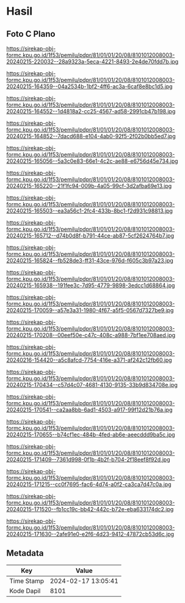 # Hasil

## Foto C Plano

https://sirekap-obj-formc.kpu.go.id/1f53/pemilu/pdpr/81/01/01/20/08/8101012008003-20240215-220032--28a9323a-5eca-4221-8493-2e4de70fdd7b.jpg

https://sirekap-obj-formc.kpu.go.id/1f53/pemilu/pdpr/81/01/01/20/08/8101012008003-20240215-164359--04a2534b-1bf2-4ff6-ac3a-6caf8e8bc1d5.jpg

https://sirekap-obj-formc.kpu.go.id/1f53/pemilu/pdpr/81/01/01/20/08/8101012008003-20240215-164552--1d4818a2-cc25-4567-ad58-2991cb47b198.jpg

https://sirekap-obj-formc.kpu.go.id/1f53/pemilu/pdpr/81/01/01/20/08/8101012008003-20240215-164852--7dacd688-e104-4ab0-92f5-2f02b0bb5ed7.jpg

https://sirekap-obj-formc.kpu.go.id/1f53/pemilu/pdpr/81/01/01/20/08/8101012008003-20240215-165056--5a3c0e83-66e1-4c2c-ae88-e6756d45e734.jpg

https://sirekap-obj-formc.kpu.go.id/1f53/pemilu/pdpr/81/01/01/20/08/8101012008003-20240215-165220--21f1fc94-009b-4a05-99cf-3d2afba69e13.jpg

https://sirekap-obj-formc.kpu.go.id/1f53/pemilu/pdpr/81/01/01/20/08/8101012008003-20240215-165503--ea3a56c1-2fc4-433b-8bc1-f2d931c98813.jpg

https://sirekap-obj-formc.kpu.go.id/1f53/pemilu/pdpr/81/01/01/20/08/8101012008003-20240215-165712--d74b0d8f-b791-44ce-ab87-5cf2624764b7.jpg

https://sirekap-obj-formc.kpu.go.id/1f53/pemilu/pdpr/81/01/01/20/08/8101012008003-20240215-165824--fb528de3-ff31-43ce-976d-f605c3b97a23.jpg

https://sirekap-obj-formc.kpu.go.id/1f53/pemilu/pdpr/81/01/01/20/08/8101012008003-20240215-165938--191fee3c-7d95-4779-9898-3edcc1d68864.jpg

https://sirekap-obj-formc.kpu.go.id/1f53/pemilu/pdpr/81/01/01/20/08/8101012008003-20240215-170059--a57e3a31-1980-4f67-a5f5-0567d7327be9.jpg

https://sirekap-obj-formc.kpu.go.id/1f53/pemilu/pdpr/81/01/01/20/08/8101012008003-20240215-170208--00eef50e-c47c-408c-a988-7bf1ee708aed.jpg

https://sirekap-obj-formc.kpu.go.id/1f53/pemilu/pdpr/81/01/01/20/08/8101012008003-20240216-154420--a5c8afcd-7754-416e-a371-af242c12fb60.jpg

https://sirekap-obj-formc.kpu.go.id/1f53/pemilu/pdpr/81/01/01/20/08/8101012008003-20240215-170434--c57d4c07-4681-4130-9135-33b9d834708e.jpg

https://sirekap-obj-formc.kpu.go.id/1f53/pemilu/pdpr/81/01/01/20/08/8101012008003-20240215-170541--ca2aa8bb-6ad1-4503-a917-99f12d21b76a.jpg

https://sirekap-obj-formc.kpu.go.id/1f53/pemilu/pdpr/81/01/01/20/08/8101012008003-20240215-170655--b74cf1ec-484b-4fed-ab6e-aeecddd9ba5c.jpg

https://sirekap-obj-formc.kpu.go.id/1f53/pemilu/pdpr/81/01/01/20/08/8101012008003-20240215-171409--7361d998-0f1b-4b2f-b704-2f18eef8f92d.jpg

https://sirekap-obj-formc.kpu.go.id/1f53/pemilu/pdpr/81/01/01/20/08/8101012008003-20240215-171215--cc0f7695-fac6-4d74-a0f2-ca3ca7d47c0a.jpg

https://sirekap-obj-formc.kpu.go.id/1f53/pemilu/pdpr/81/01/01/20/08/8101012008003-20240215-171520--fb1cc19c-bb42-442c-b72e-eba633174dc2.jpg

https://sirekap-obj-formc.kpu.go.id/1f53/pemilu/pdpr/81/01/01/20/08/8101012008003-20240215-171630--2afe91e0-e2f6-4d23-9412-47872cb53d6c.jpg


## Metadata

| Key        | Value               |
| ---------- | ------------------- |
| Time Stamp | 2024-02-17 13:05:41 |
| Kode Dapil | 8101                |



